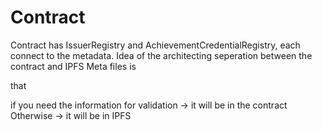 

# Contract

Contract has IssuerRegistry and AchievementCredentialRegistry, each connect to the metadata. 
Idea of the architecting seperation between the contract and IPFS Meta files is 

that 

if you need the information for validation -> it will be in the contract 
Otherwise -> it will be in IPFS 